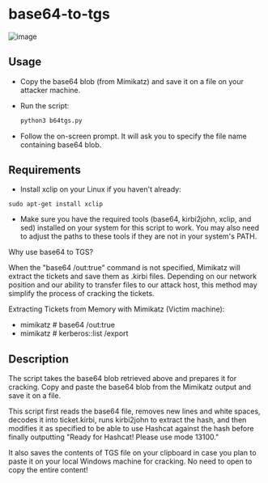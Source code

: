 # base64-to-tgs
![image](https://github.com/behindd/base64-to-tgs/assets/76596012/dc0e051e-9ce8-4e30-a134-fe028fda01d1)

## Usage

- Copy the base64 blob (from Mimikatz) and save it on a file on your attacker machine.
- Run the script:

  ```bash
  python3 b64tgs.py
- Follow the on-screen prompt. It will ask you to specify the file name containing base64 blob.

## Requirements
- Install xclip on your Linux if you haven't already: <br>
```
sudo apt-get install xclip
```
- Make sure you have the required tools (base64, kirbi2john, xclip, and sed) installed on your system for this script to work. You may also need to adjust the paths to these tools if they are not in your system's PATH.

Why use base64 to TGS? <br>

When the "base64 /out:true" command is not specified, Mimikatz will extract the tickets and save them as .kirbi files. Depending on our network position and our ability to transfer files to our attack host, this method may simplify the process of cracking the tickets.

Extracting Tickets from Memory with Mimikatz (Victim machine): <br>
- mimikatz # base64 /out:true <br>
- mimikatz # kerberos::list /export

## Description
The script takes the base64 blob retrieved above and prepares it for cracking. Copy and paste the base64 blob from the Mimikatz output and save it on a file.

This script first reads the base64 file, removes new lines and white spaces, decodes it into ticket.kirbi, runs kirbi2john to extract the hash, and then modifies it as specified to be able to use Hashcat against the hash before finally outputting "Ready for Hashcat! Please use mode 13100."

It also saves the contents of TGS file on your clipboard in case you plan to paste it on your local Windows machine for cracking. No need to open to copy the entire content! <br>
